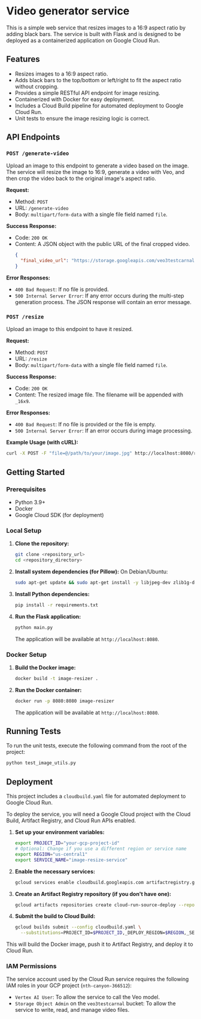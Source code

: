 # Video generator service

This is a simple web service that resizes images to a 16:9 aspect ratio by adding black bars. The service is built with Flask and is designed to be deployed as a containerized application on Google Cloud Run.

## Features

- Resizes images to a 16:9 aspect ratio.
- Adds black bars to the top/bottom or left/right to fit the aspect ratio without cropping.
- Provides a simple RESTful API endpoint for image resizing.
- Containerized with Docker for easy deployment.
- Includes a Cloud Build pipeline for automated deployment to Google Cloud Run.
- Unit tests to ensure the image resizing logic is correct.

## API Endpoints

### `POST /generate-video`

Upload an image to this endpoint to generate a video based on the image. The service will resize the image to 16:9, generate a video with Veo, and then crop the video back to the original image's aspect ratio.

**Request:**

- Method: `POST`
- URL: `/generate-video`
- Body: `multipart/form-data` with a single file field named `file`.

**Success Response:**

- Code: `200 OK`
- Content: A JSON object with the public URL of the final cropped video.
  ```json
  {
    "final_video_url": "https://storage.googleapis.com/veo3testcarnal/final_videos/my_image_cropped_...mp4"
  }
  ```

**Error Responses:**

- `400 Bad Request`: If no file is provided.
- `500 Internal Server Error`: If any error occurs during the multi-step generation process. The JSON response will contain an error message.

### `POST /resize`

Upload an image to this endpoint to have it resized.

**Request:**

- Method: `POST`
- URL: `/resize`
- Body: `multipart/form-data` with a single file field named `file`.

**Success Response:**

- Code: `200 OK`
- Content: The resized image file. The filename will be appended with `_16x9`.

**Error Responses:**

- `400 Bad Request`: If no file is provided or the file is empty.
- `500 Internal Server Error`: If an error occurs during image processing.

**Example Usage (with cURL):**

```bash
curl -X POST -F "file=@/path/to/your/image.jpg" http://localhost:8080/resize -o resized_image.jpg
```

## Getting Started

### Prerequisites

- Python 3.9+
- Docker
- Google Cloud SDK (for deployment)

### Local Setup

1. **Clone the repository:**
   ```bash
   git clone <repository_url>
   cd <repository_directory>
   ```

2. **Install system dependencies (for Pillow):**
   On Debian/Ubuntu:
   ```bash
   sudo apt-get update && sudo apt-get install -y libjpeg-dev zlib1g-dev
   ```

3. **Install Python dependencies:**
   ```bash
   pip install -r requirements.txt
   ```

4. **Run the Flask application:**
   ```bash
   python main.py
   ```
   The application will be available at `http://localhost:8080`.

### Docker Setup

1. **Build the Docker image:**
   ```bash
   docker build -t image-resizer .
   ```

2. **Run the Docker container:**
   ```bash
   docker run -p 8080:8080 image-resizer
   ```
   The application will be available at `http://localhost:8080`.

## Running Tests

To run the unit tests, execute the following command from the root of the project:

```bash
python test_image_utils.py
```

## Deployment

This project includes a `cloudbuild.yaml` file for automated deployment to Google Cloud Run.

To deploy the service, you will need a Google Cloud project with the Cloud Build, Artifact Registry, and Cloud Run APIs enabled.

1. **Set up your environment variables:**
   ```bash
   export PROJECT_ID="your-gcp-project-id"
   # Optional: Change if you use a different region or service name
   export REGION="us-central1"
   export SERVICE_NAME="image-resize-service"
   ```

2. **Enable the necessary services:**
   ```bash
   gcloud services enable cloudbuild.googleapis.com artifactregistry.googleapis.com run.googleapis.com
   ```

3. **Create an Artifact Registry repository (if you don't have one):**
   ```bash
   gcloud artifacts repositories create cloud-run-source-deploy --repository-format=docker --location=$REGION
   ```

4. **Submit the build to Cloud Build:**
   ```bash
   gcloud builds submit --config cloudbuild.yaml \
     --substitutions=PROJECT_ID=$PROJECT_ID,_DEPLOY_REGION=$REGION,_SERVICE_NAME=$SERVICE_NAME
   ```

This will build the Docker image, push it to Artifact Registry, and deploy it to Cloud Run.

### IAM Permissions

The service account used by the Cloud Run service requires the following IAM roles in your GCP project (`nth-canyon-366512`):

-   `Vertex AI User`: To allow the service to call the Veo model.
-   `Storage Object Admin` on the `veo3testcarnal` bucket: To allow the service to write, read, and manage video files.
